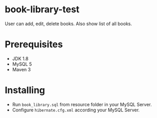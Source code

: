 # book-library-test
User can add, edit, delete books. Also show list of all books.

# Prerequisites
- JDK 1.8
- MySQL 5
- Maven 3

# Installing
- Run  `book_library.sql` from resource folder in your MySQL Server.
- Configure `hibernate.cfg.xml` according your MySQL Server.
